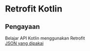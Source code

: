 # Retrofit Kotlin
## Pengayaan 
Belajar API Kotlin menggunakan Retrofit <br>
[JSON yang dipakai](https://jsonplaceholder.typicode.com/users)
